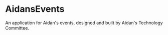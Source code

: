 # AidansEvents
An application for Aidan's events, designed and built by Aidan's Technology Committee.
